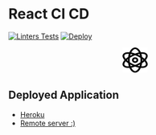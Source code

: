 # React CI CD

[![Linters Tests](https://github.com/alexfr26/cra-ci-cd/actions/workflows/test.yml/badge.svg)](https://github.com/alexfr26/cra-ci-cd/actions/workflows/test.yml)
[![Deploy](https://github.com/alexfr26/cra-ci-cd/actions/workflows/deploy.yml/badge.svg)](https://github.com/alexfr26/cra-ci-cd/actions/workflows/deploy.yml)

<p align="center">
<img src="src/assets/atom.svg" alt="" width="50px" height="50px"/>
</p>

## Deployed Application

- [Heroku](https://cra-ci-cd.herokuapp.com/)
- [Remote server :)](http://173.82.227.13/alexfr26)
